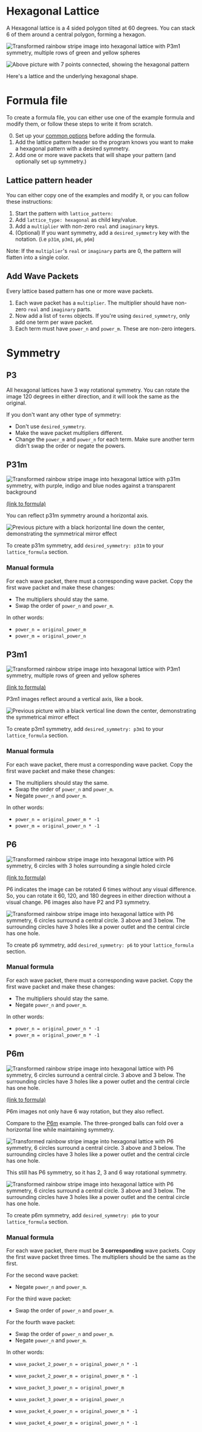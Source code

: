 # Hexagonal Lattice
A Hexagonal lattice is a 4 sided polygon tilted at 60 degrees. You can stack 6 of them around a central polygon, forming a hexagon.

![Transformed rainbow stripe image into hexagonal lattice with P3m1 symmetry, multiple rows of green and yellow spheres](../example/lattices/rainbow_stripe_lattice_hexagonal_p3m1.png)

![Above picture with 7 points connected, showing the hexagonal pattern](../docs/lattice_symmetry/rainbow_stripe_lattice_hexagonal_symmetry.png)

Here's a lattice and the underlying hexagonal shape.

# Formula file
To create a formula file, you can either use one of the example formula and modify them, or follow these steps to write it from scratch.

0. Set up your [common options](./common_options.md) before adding the formula.
1. Add the lattice pattern header so the program knows you want to make a hexagonal pattern with a desired symmetry.
2. Add one or more wave packets that will shape your pattern (and optionally set up symmetry.)

## Lattice pattern header
You can either copy one of the examples and modify it, or you can follow these instructions:
1. Start the pattern with `lattice_pattern:`
2. Add `lattice_type: hexagonal` as child key/value.
3. Add a `multiplier` with non-zero `real` and `imaginary` keys.
4. (Optional) If you want symmetry, add a `desired_symmetry` key with the notation. (i.e `p31m`, `p3m1`, `p6`, `p6m`)

Note: If the `multiplier`'s `real` or `imaginary` parts are 0, the pattern will flatten into a single color.

## Add Wave Packets
Every lattice based pattern has one or more wave packets.

1. Each wave packet has a `multiplier`. The multiplier should have non-zero `real` and `imaginary` parts.
2. Now add a list of `terms` objects. If you're using `desired_symmetry`, only add one term per wave packet.
3. Each term must have `power_n` and `power_m`. These are non-zero integers.

# Symmetry
## P3
All hexagonal lattices have 3 way rotational symmetry. You can rotate the image 120 degrees in either direction, and it will look the same as the original.

If you don't want any other type of symmetry:
- Don't use `desired_symmetry`.
- Make the wave packet multipliers different.
- Change the `power_m` and `power_n` for each term. Make sure another term didn't swap the order or negate the powers.

## P31m
![Transformed rainbow stripe image into hexagonal lattice with p31m symmetry, with purple, indigo and blue nodes against a transparent background](../example/lattices/rainbow_stripe_lattice_hexagonal_p31m.png)

[(link to formula)](../example/lattices/rainbow_stripe_lattice_hexagonal_p31m.yml)

You can reflect p31m symmetry around a horizontal axis.

![Previous picture with a black horizontal line down the center, demonstrating the symmetrical mirror effect](../docs/lattice_symmetry/rainbow_stripe_lattice_hexagonal_p31m_symmetry.png)

To create p31m symmetry, add `desired_symmetry: p31m` to your `lattice_formula` section.

### Manual formula
For each wave packet, there must a corresponding wave packet. Copy the first wave packet and make these changes:
- The multipliers should stay the same.
- Swap the order of `power_n` and `power_m`.

In other words:
- `power_n = original_power_m`
- `power_m = original_power_n`

## P3m1
![Transformed rainbow stripe image into hexagonal lattice with P3m1 symmetry, multiple rows of green and yellow spheres](../example/lattices/rainbow_stripe_lattice_hexagonal_p3m1.png)

[(link to formula)](../example/lattices/rainbow_stripe_lattice_hexagonal_p3m1.yml)

P3m1 images reflect around a vertical axis, like a book.

![Previous picture with a black vertical line down the center, demonstrating the symmetrical mirror effect](../docs/lattice_symmetry/rainbow_stripe_lattice_hexagonal_p3m1_symmetry.png)

To create p3m1 symmetry, add `desired_symmetry: p3m1` to your `lattice_formula` section.

### Manual formula
For each wave packet, there must a corresponding wave packet. Copy the first wave packet and make these changes:
- The multipliers should stay the same.
- Swap the order of `power_n` and `power_m`.
- Negate `power_n` and `power_m`.

In other words:
- `power_n = original_power_m * -1`
- `power_m = original_power_n * -1`

## P6
![Transformed rainbow stripe image into hexagonal lattice with P6 symmetry, 6 circles with 3 holes surrounding a single holed circle](../example/lattices/rainbow_stripe_lattice_hexagonal_p6.png)

[(link to formula)](../example/lattices/rainbow_stripe_lattice_hexagonal_p6.yml)

P6 indicates the image can be rotated 6 times without any visual difference.
So, you can rotate it 60, 120, and 180 degrees in either direction without a visual change. P6 images also have P2 and P3 symmetry.

![Transformed rainbow stripe image into hexagonal lattice with P6 symmetry, 6 circles surround a central circle. 3 above and 3 below. The surrounding circles have 3 holes like a power outlet and the central circle has one hole.](../docs/lattice_symmetry/rainbow_stripe_lattice_hexagonal_p6_symmetry_6_rotation.png)

To create p6 symmetry, add `desired_symmetry: p6` to your `lattice_formula` section.

### Manual formula
For each wave packet, there must a corresponding wave packet. Copy the first wave packet and make these changes:
- The multipliers should stay the same.
- Negate `power_n` and `power_m`.

In other words:
- `power_n = original_power_n * -1`
- `power_m = original_power_m * -1`

## P6m
![Transformed rainbow stripe image into hexagonal lattice with P6 symmetry, 6 circles surround a central circle. 3 above and 3 below. The surrounding circles have 3 holes like a power outlet and the central circle has one hole.](../example/lattices/rainbow_stripe_lattice_hexagonal_p6m.png)

[(link to formula)](../example/lattices/rainbow_stripe_lattice_hexagonal_p6m.yml)

P6m images not only have 6 way rotation, but they also reflect.

Compare to the [P6m](#p6) example. The three-pronged balls can fold over a horizontal line while maintaining symmetry.

![Transformed rainbow stripe image into hexagonal lattice with P6 symmetry, 6 circles surround a central circle. 3 above and 3 below. The surrounding circles have 3 holes like a power outlet and the central circle has one hole.](../docs/lattice_symmetry/rainbow_stripe_lattice_hexagonal_p6m_symmetry_horizontal.png)

This still has P6 symmetry, so it has 2, 3 and 6 way rotational symmetry.

![Transformed rainbow stripe image into hexagonal lattice with P6 symmetry, 6 circles surround a central circle. 3 above and 3 below. The surrounding circles have 3 holes like a power outlet and the central circle has one hole.](../docs/lattice_symmetry/rainbow_stripe_lattice_hexagonal_p6m_symmetry_6_rotation.png)

To create p6m symmetry, add `desired_symmetry: p6m` to your `lattice_formula` section.

### Manual formula
For each wave packet, there must be **3 corresponding** wave packets.
Copy the first wave packet three times. The multipliers should be the same as the first.

For the second wave packet:
- Negate `power_n` and `power_m`.

For the third wave packet:
- Swap the order of `power_n` and `power_m`.

For the fourth wave packet:
- Swap the order of `power_n` and `power_m`.
- Negate `power_n` and `power_m`.

In other words:
- `wave_packet_2_power_n = original_power_n * -1`
- `wave_packet_2_power_m = original_power_m * -1`

- `wave_packet_3_power_n = original_power_m`
- `wave_packet_3_power_m = original_power_n`

- `wave_packet_4_power_n = original_power_m * -1`
- `wave_packet_4_power_m = original_power_n * -1`

